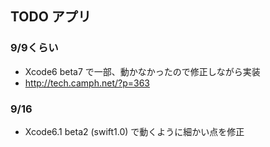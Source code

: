 ## TODO アプリ

### 9/9くらい
 * Xcode6 beta7 で一部、動かなかったので修正しながら実装
 * http://tech.camph.net/?p=363

### 9/16
 * Xcode6.1 beta2 (swift1.0) で動くように細かい点を修正




